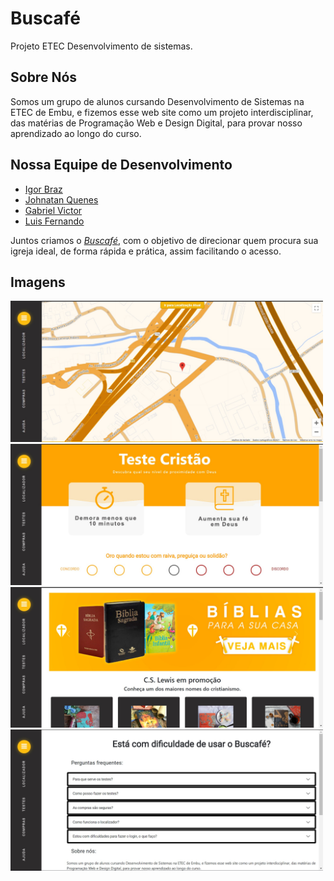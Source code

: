 # Buscafé 
<p>Projeto ETEC Desenvolvimento de sistemas.</p>

## Sobre Nós
Somos um grupo de alunos cursando Desenvolvimento de Sistemas na ETEC de Embu, e fizemos esse web site como um projeto interdisciplinar, das matérias de Programação Web e Design Digital, para provar nosso aprendizado ao longo do curso.

## Nossa Equipe de Desenvolvimento
* [Igor Braz](https://github.com/Igorcbraz)
* [Johnatan Quenes](https://github.com/Johnatan-boot)
* [Gabriel Victor](https://github.com/GabrielVitor1807)
* [Luis Fernando](https://github.com/LuisFernandoPBPereira)

Juntos criamos o [*Buscafé*](https://igorcbraz.github.io/Buscafe/HTML/), com o objetivo de direcionar quem procura sua igreja ideal, de forma rápida e prática, assim facilitando o acesso.

## Imagens
<img src="Assets/Mockups/Site_Localizador.jpg" alt="Foto Index" width="500"/>
<img src="Assets/Mockups/Site_Testes.jpg" alt="Foto Testes" width="500"/>
<img src="Assets/Mockups/Site_Compras.jpg" alt="Foto Compras" width="500"/>
<img src="Assets/Mockups/Site_Ajuda.jpg" alt="Foto Ajuda" width="500"/>
